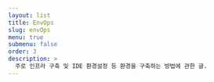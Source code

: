 ```yaml
---
layout: list
title: EnvOps
slug: envOps
menu: true
submenu: false
order: 3
description: >
  주로 인프라 구축 및 IDE 환경설정 등 환경을 구축하는 방법에 관한 글.  
---
```

